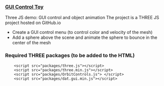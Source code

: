 ### <a href="https://georges034302.github.io/threejs-toy-demo/">GUI Control Toy</a>

Three JS demo: GUI control and object animation
The project is a THREE JS project hosted on GitHub.io

* Create a GUI control menu (to control color and velocity of the mesh)
* Add a sphere above the scene and animate the sphere to bounce in the center of the mesh

### Required THREE packages (to be added to the HTML)

```
    <script src="packages/three.js"></script>
    <script src="packages/three.min.js"></script>
    <script src="packages/OrbitControls.js"> </script>
    <script src="packages/dat.gui.min.js"></script>
```

